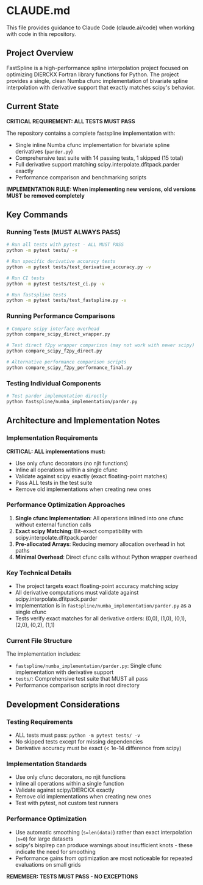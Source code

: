 # CLAUDE.md

This file provides guidance to Claude Code (claude.ai/code) when working with code in this repository.

## Project Overview

FastSpline is a high-performance spline interpolation project focused on optimizing DIERCKX Fortran library functions for Python. The project provides a single, clean Numba cfunc implementation of bivariate spline interpolation with derivative support that exactly matches scipy's behavior.

## Current State

**CRITICAL REQUIREMENT: ALL TESTS MUST PASS**

The repository contains a complete fastspline implementation with:
- Single inline Numba cfunc implementation for bivariate spline derivatives (`parder.py`)
- Comprehensive test suite with 14 passing tests, 1 skipped (15 total)
- Full derivative support matching scipy.interpolate.dfitpack.parder exactly
- Performance comparison and benchmarking scripts

**IMPLEMENTATION RULE: When implementing new versions, old versions MUST be removed completely**

## Key Commands

### Running Tests (MUST ALWAYS PASS)
```bash
# Run all tests with pytest - ALL MUST PASS
python -m pytest tests/ -v

# Run specific derivative accuracy tests
python -m pytest tests/test_derivative_accuracy.py -v

# Run CI tests
python -m pytest tests/test_ci.py -v

# Run fastspline tests
python -m pytest tests/test_fastspline.py -v
```

### Running Performance Comparisons
```bash
# Compare scipy interface overhead
python compare_scipy_direct_wrapper.py

# Test direct f2py wrapper comparison (may not work with newer scipy)
python compare_scipy_f2py_direct.py

# Alternative performance comparison scripts
python compare_scipy_f2py_performance_final.py
```

### Testing Individual Components
```bash
# Test parder implementation directly
python fastspline/numba_implementation/parder.py
```

## Architecture and Implementation Notes

### Implementation Requirements

**CRITICAL: ALL implementations must:**
- Use only cfunc decorators (no njit functions)
- Inline all operations within a single cfunc
- Validate against scipy exactly (exact floating-point matches)
- Pass ALL tests in the test suite
- Remove old implementations when creating new ones

### Performance Optimization Approaches

1. **Single cfunc Implementation**: All operations inlined into one cfunc without external function calls
2. **Exact scipy Matching**: Bit-exact compatibility with scipy.interpolate.dfitpack.parder
3. **Pre-allocated Arrays**: Reducing memory allocation overhead in hot paths
4. **Minimal Overhead**: Direct cfunc calls without Python wrapper overhead

### Key Technical Details

- The project targets exact floating-point accuracy matching scipy
- All derivative computations must validate against scipy.interpolate.dfitpack.parder
- Implementation is in `fastspline/numba_implementation/parder.py` as a single cfunc
- Tests verify exact matches for all derivative orders: (0,0), (1,0), (0,1), (2,0), (0,2), (1,1)

### Current File Structure

The implementation includes:
- `fastspline/numba_implementation/parder.py`: Single cfunc implementation with derivative support
- `tests/`: Comprehensive test suite that MUST all pass
- Performance comparison scripts in root directory

## Development Considerations

### Testing Requirements
- ALL tests must pass: `python -m pytest tests/ -v`
- No skipped tests except for missing dependencies
- Derivative accuracy must be exact (< 1e-14 difference from scipy)

### Implementation Standards
- Use only cfunc decorators, no njit functions
- Inline all operations within a single function
- Validate against scipy/DIERCKX exactly
- Remove old implementations when creating new ones
- Test with pytest, not custom test runners

### Performance Optimization
- Use automatic smoothing (`s=len(data)`) rather than exact interpolation (`s=0`) for large datasets
- scipy's bisplrep can produce warnings about insufficient knots - these indicate the need for smoothing
- Performance gains from optimization are most noticeable for repeated evaluations on small grids

**REMEMBER: TESTS MUST PASS - NO EXCEPTIONS**